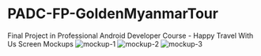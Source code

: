 # PADC-FP-GoldenMyanmarTour
Final Project in Professional Android Developer Course - Happy Travel With Us 
Screen Mockups
![mockup-1](https://cloud.githubusercontent.com/assets/19757935/18237465/d574e77a-7357-11e6-8e79-6c438c7e3fcf.jpg)
![mockup-2](https://cloud.githubusercontent.com/assets/19757935/18237469/da362cec-7357-11e6-90c5-271b932f17ae.jpg)
![mockup-3](https://cloud.githubusercontent.com/assets/19757935/18237470/dc229658-7357-11e6-9aef-4bd0b927a35c.jpg)
